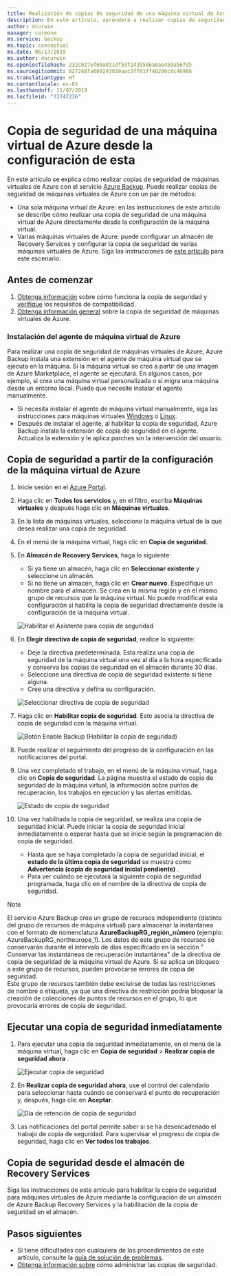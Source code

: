 ```yaml
---
title: Realización de copias de seguridad de una máquina virtual de Azure desde la configuración de esta con Azure Backup
description: En este artículo, aprenderá a realizar copias de seguridad de una sola máquina virtual o de varias máquinas virtuales de Azure con el servicio Azure Backup.
author: dcurwin
manager: carmonm
ms.service: backup
ms.topic: conceptual
ms.date: 06/13/2019
ms.author: dacurwin
ms.openlocfilehash: 232c027ef60a031df53f2439586a0ae459ab67d5
ms.sourcegitcommit: 827248fa609243839aac3ff01ff40200c8c46966
ms.translationtype: HT
ms.contentlocale: es-ES
ms.lasthandoff: 11/07/2019
ms.locfileid: "73747236"
---
```

# <a name="back-up-an-azure-vm-from-the-vm-settings"></a>Copia de seguridad de una máquina virtual de Azure desde la configuración de esta

En este artículo se explica cómo realizar copias de seguridad de máquinas virtuales de Azure con el servicio [Azure Backup](backup-overview.md). Puede realizar copias de seguridad de máquinas virtuales de Azure con un par de métodos:

- Una sola máquina virtual de Azure: en las instrucciones de este artículo se describe cómo realizar una copia de seguridad de una máquina virtual de Azure directamente desde la configuración de la máquina virtual.
- Varias máquinas virtuales de Azure: puede configurar un almacén de Recovery Services y configurar la copia de seguridad de varias máquinas virtuales de Azure. Siga las instrucciones de [este artículo](backup-azure-arm-vms-prepare.md) para este escenario.

## <a name="before-you-start"></a>Antes de comenzar

1. [Obtenga información](backup-architecture.md#how-does-azure-backup-work) sobre cómo funciona la copia de seguridad y [verifique](backup-support-matrix.md#azure-vm-backup-support) los requisitos de compatibilidad.
2. [Obtenga información general](backup-azure-vms-introduction.md) sobre la copia de seguridad de máquinas virtuales de Azure.

### <a name="azure-vm-agent-installation"></a>Instalación del agente de máquina virtual de Azure

Para realizar una copia de seguridad de máquinas virtuales de Azure, Azure Backup instala una extensión en el agente de máquina virtual que se ejecuta en la máquina. Si la máquina virtual se creó a partir de una imagen de Azure Marketplace, el agente se ejecutará. En algunos casos, por ejemplo, si crea una máquina virtual personalizada o si migra una máquina desde un entorno local. Puede que necesite instalar el agente manualmente.

- Si necesita instalar el agente de máquina virtual manualmente, siga las instrucciones para máquinas virtuales [Windows](https://docs.microsoft.com/azure/virtual-machines/extensions/agent-windows) o [Linux](https://docs.microsoft.com/azure/virtual-machines/extensions/agent-linux).
- Después de instalar el agente, al habilitar la copia de seguridad, Azure Backup instala la extensión de copia de seguridad en el agente. Actualiza la extensión y le aplica parches sin la intervención del usuario.

## <a name="back-up-from-azure-vm-settings"></a>Copia de seguridad a partir de la configuración de la máquina virtual de Azure

1. Inicie sesión en el [Azure Portal](https://portal.azure.com/).
2. Haga clic en **Todos los servicios** y, en el filtro, escriba **Máquinas virtuales** y después haga clic en **Máquinas virtuales**.
3. En la lista de máquinas virtuales, seleccione la máquina virtual de la que desea realizar una copia de seguridad.
4. En el menú de la máquina virtual, haga clic en **Copia de seguridad**.
5. En **Almacén de Recovery Services**, haga lo siguiente:
   - Si ya tiene un almacén, haga clic en **Seleccionar existente** y seleccione un almacén.
   - Si no tiene un almacén, haga clic en **Crear nuevo**. Especifique un nombre para el almacén. Se crea en la misma región y en el mismo grupo de recursos que la máquina virtual. No puede modificar esta configuración si habilita la copia de seguridad directamente desde la configuración de la máquina virtual.

   ![Habilitar el Asistente para copia de seguridad](./media/backup-azure-vms-first-look-arm/vm-menu-enable-backup-small.png)

6. En **Elegir directiva de copia de seguridad**, realice lo siguiente:

   - Deje la directiva predeterminada. Esta realiza una copia de seguridad de la máquina virtual una vez al día a la hora especificada y conserva las copias de seguridad en el almacén durante 30 días.
   - Seleccione una directiva de copia de seguridad existente si tiene alguna.
   - Cree una directiva y defina su configuración.  

   ![Seleccionar directiva de copia de seguridad](./media/backup-azure-vms-first-look-arm/set-backup-policy.png)

7. Haga clic en **Habilitar copia de seguridad**. Esto asocia la directiva de copia de seguridad con la máquina virtual.

    ![Botón Enable Backup (Habilitar la copia de seguridad)](./media/backup-azure-vms-first-look-arm/vm-management-menu-enable-backup-button.png)

8. Puede realizar el seguimiento del progreso de la configuración en las notificaciones del portal.
9. Una vez completado el trabajo, en el menú de la máquina virtual, haga clic en **Copia de seguridad**. La página muestra el estado de copia de seguridad de la máquina virtual, la información sobre puntos de recuperación, los trabajos en ejecución y las alertas emitidas.

   ![Estado de copia de seguridad](./media/backup-azure-vms-first-look-arm/backup-item-view-update.png)

10. Una vez habilitada la copia de seguridad, se realiza una copia de seguridad inicial. Puede iniciar la copia de seguridad inicial inmediatamente o esperar hasta que se inicie según la programación de copia de seguridad.
    - Hasta que se haya completado la copia de seguridad inicial, el **estado de la última copia de seguridad** se muestra como **Advertencia (copia de seguridad inicial pendiente)** .
    - Para ver cuándo se ejecutará la siguiente copia de seguridad programada, haga clic en el nombre de la directiva de copia de seguridad.

> [!NOTE]
> El servicio Azure Backup crea un grupo de recursos independiente (distinto del grupo de recursos de máquina virtual) para almacenar la instantánea con el formato de nomenclatura **AzureBackupRG_región_número** (ejemplo: AzureBackupRG_northeurope_1). Los datos de este grupo de recursos se conservarán durante el intervalo de días especificado en la sección "	Conservar las instantáneas de recuperación instantánea" de la directiva de copia de seguridad de la máquina virtual de Azure. Si se aplica un bloqueo a este grupo de recursos, pueden provocarse errores de copia de seguridad.<br>
Este grupo de recursos también debe excluirse de todas las restricciones de nombre o etiqueta, ya que una directiva de restricción podría bloquear la creación de colecciones de puntos de recursos en el grupo, lo que provocaría errores de copia de seguridad.

## <a name="run-a-backup-immediately"></a>Ejecutar una copia de seguridad inmediatamente

1. Para ejecutar una copia de seguridad inmediatamente, en el menú de la máquina virtual, haga clic en **Copia de seguridad** > **Realizar copia de seguridad ahora** .

    ![Ejecutar copia de seguridad](./media/backup-azure-vms-first-look-arm/backup-now-update.png)

2. En **Realizar copia de seguridad ahora**, use el control del calendario para seleccionar hasta cuándo se conservará el punto de recuperación y, después, haga clic en **Aceptar**.

    ![Día de retención de copia de seguridad](./media/backup-azure-vms-first-look-arm/backup-now-blade-calendar.png)

3. Las notificaciones del portal permite saber si se ha desencadenado el trabajo de copia de seguridad. Para supervisar el progreso de copia de seguridad, haga clic en **Ver todos los trabajos**.

## <a name="back-up-from-the-recovery-services-vault"></a>Copia de seguridad desde el almacén de Recovery Services

Siga las instrucciones de este artículo para habilitar la copia de seguridad para máquinas virtuales de Azure mediante la configuración de un almacén de Azure Backup Recovery Services y la habilitación de la copia de seguridad en el almacén.

## <a name="next-steps"></a>Pasos siguientes

- Si tiene dificultades con cualquiera de los procedimientos de este artículo, consulte la [guía de solución de problemas](backup-azure-vms-troubleshoot.md).
- [Obtenga información sobre](backup-azure-manage-vms.md) cómo administrar las copias de seguridad.
